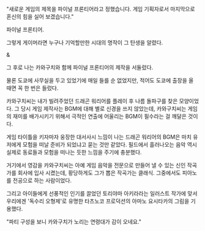 "새로운 게임의 제목을 파이널 프론티어라고 정했습니다. 게임 기획자로서 마지막으로 혼신의 힘을 실어 보겠습니다." 

파이널 프론티어. 

그렇게 게이머라면 누구나 기억할만한 시대의 명작이 그 탄생을 알렸다.

&

그 후로 나는 카와구치와 함께 파이널 프론티어의 제작을 서둘렀다. 

물론 도쿄에 사무실을 두고 있었기에 매일 들를 순 없었지만, 적어도 도쿄에 출장을 올 때면 꼭 한 번은 들렀다.

카와구치씨는 내가 빌려주었던 드래곤 워리어를 플레이 후 나름 돌파구를 찾은 모양이었다. 그 당시 게임 제작사는 BGM에 대해 별로 신경을 쓰지 않았는데, 카와구치씨는 게임의 재미를 배가시키기 위해서 극적인 연출에 어울리는 BGM이 필수라는 걸 깨달은 것이다.

게임 타이틀을 키자마자 웅장한 대서사시 느낌이 나는 드래곤 워리어의 BGM은 마치 유저에게 모험을 떠날 준비가 되었냐고 묻는 것만 같았다. 필드에서 흘러나오는 음악 역시 실제로 동료들과 모험을 떠나는 듯한 느낌을 주기에 충분했다.

거기에서 영감을 카와구치씨는 아예 게임 음악을 전문으로 만들어 낼 수 있는 신인 작곡가를 회사에 입사 시켰는데, 황당하게도 그가 뽑은 작곡가는 클래식. 그중에서도 피아노를 전공으로 하는 사람이었다.

그리고 아이들에게 선풍적인 인기를 끌었던 토리야마 아키라라는 일러스트 작가에 맞서 우리에겐 '독수리 오형제'로 유명한 타츠노코 프로덕션의 아마노 요시타카의 그림을 기용했다.

"파티 구성을 보니 카와구치가 노리는 연령대가 감이 오네요."